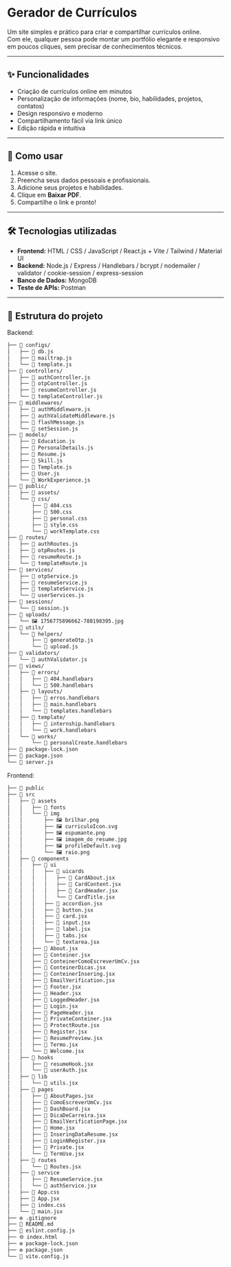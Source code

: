 # Gerador de Currículos

Um site simples e prático para criar e compartilhar currículos online.  
Com ele, qualquer pessoa pode montar um portfólio elegante e responsivo em poucos cliques, sem precisar de conhecimentos técnicos.  

---

## ✨ Funcionalidades  
- Criação de currículos online em minutos  
- Personalização de informações (nome, bio, habilidades, projetos, contatos)  
- Design responsivo e moderno  
- Compartilhamento fácil via link único  
- Edição rápida e intuitiva  

---

## 🚀 Como usar  
1. Acesse o site.  
2. Preencha seus dados pessoais e profissionais.  
3. Adicione seus projetos e habilidades.  
4. Clique em **Baixar PDF**.  
5. Compartilhe o link e pronto!  

---

## 🛠️ Tecnologias utilizadas  
- **Frontend:** HTML / CSS / JavaScript / React.js + Vite / Tailwind / Material UI
- **Backend:** Node.js / Express / Handlebars / bcrypt / nodemailer / validator / cookie-session / express-session
- **Banco de Dados:** MongoDB
- **Teste de APIs:** Postman

---

## 📂 Estrutura do projeto  
Backend:
```bash
├── 📁 configs/
│   ├── 📄 db.js
│   ├── 📄 mailtrap.js
│   └── 📄 template.js
├── 📁 controllers/
│   ├── 📄 authController.js
│   ├── 📄 otpController.js
│   ├── 📄 resumeController.js
│   └── 📄 templateController.js
├── 📁 middlewares/
│   ├── 📄 authMiddleware.js
│   ├── 📄 authValidateMiddleware.js
│   ├── 📄 flashMessage.js
│   └── 📄 setSession.js
├── 📁 models/
│   ├── 📄 Education.js
│   ├── 📄 PersonalDetails.js
│   ├── 📄 Resume.js
│   ├── 📄 Skill.js
│   ├── 📄 Template.js
│   ├── 📄 User.js
│   └── 📄 WorkExperience.js
├── 📁 public/
│   ├── 📁 assets/
│   └── 📁 css/
│       ├── 🎨 404.css
│       ├── 🎨 500.css
│       ├── 🎨 personal.css
│       ├── 🎨 style.css
│       └── 🎨 workTemplate.css
├── 📁 routes/
│   ├── 📄 authRoutes.js
│   ├── 📄 otpRoutes.js
│   ├── 📄 resumeRoute.js
│   └── 📄 templateRoute.js
├── 📁 services/
│   ├── 📄 otpService.js
│   ├── 📄 resumeService.js
│   ├── 📄 templateService.js
│   └── 📄 userServices.js
├── 📁 sessions/
│   └── 📄 session.js
├── 📁 uploads/
│   └── 🖼️ 1756775896662-788198395.jpg
├── 📁 utils/
│   └── 📁 helpers/
│       ├── 📄 generateOtp.js
│       └── 📄 upload.js
├── 📁 validators/
│   └── 📄 authValidator.js
├── 📁 views/
│   ├── 📁 errors/
│   │   ├── 📄 404.handlebars
│   │   └── 📄 500.handlebars
│   ├── 📁 layouts/
│   │   ├── 📄 erros.handlebars
│   │   ├── 📄 main.handlebars
│   │   └── 📄 templates.handlebars
│   ├── 📁 template/
│   │   ├── 📄 internship.handlebars
│   │   └── 📄 work.handlebars
│   └── 📁 works/
│       └── 📄 personalCreate.handlebars
├── 📄 package-lock.json
├── 📄 package.json
└── 📄 server.js
```
Frontend:
```bash
├── 📁 public
├── 📁 src
│   ├── 📁 assets
│   │   ├── 📁 fonts
│   │   └── 📁 img
│   │       ├── 🖼️ brilhar.png
│   │       ├── 🖼️ curriculoIcon.svg
│   │       ├── 🖼️ espumante.png
│   │       ├── 🖼️ imagem_do_resume.jpg
│   │       ├── 🖼️ profileDefault.svg
│   │       └── 🖼️ raio.png
│   ├── 📁 components
│   │   ├── 📁 ui
│   │   │   ├── 📁 uicards
│   │   │   │   ├── 📄 CardAbout.jsx
│   │   │   │   ├── 📄 CardContent.jsx
│   │   │   │   ├── 📄 CardHeader.jsx
│   │   │   │   └── 📄 CardTitle.jsx
│   │   │   ├── 📄 accordion.jsx
│   │   │   ├── 📄 button.jsx
│   │   │   ├── 📄 card.jsx
│   │   │   ├── 📄 input.jsx
│   │   │   ├── 📄 label.jsx
│   │   │   ├── 📄 tabs.jsx
│   │   │   └── 📄 textarea.jsx
│   │   ├── 📄 About.jsx
│   │   ├── 📄 Conteiner.jsx
│   │   ├── 📄 ConteinerComoEscreverUmCv.jsx
│   │   ├── 📄 ConteinerDicas.jsx
│   │   ├── 📄 ConteinerInsering.jsx
│   │   ├── 📄 EmailVerification.jsx
│   │   ├── 📄 Footer.jsx
│   │   ├── 📄 Header.jsx
│   │   ├── 📄 LoggedHeader.jsx
│   │   ├── 📄 Login.jsx
│   │   ├── 📄 PageHeader.jsx
│   │   ├── 📄 PrivateConteiner.jsx
│   │   ├── 📄 ProtectRoute.jsx
│   │   ├── 📄 Register.jsx
│   │   ├── 📄 ResumePreview.jsx
│   │   ├── 📄 Termo.jsx
│   │   └── 📄 Welcome.jsx
│   ├── 📁 hooks
│   │   ├── 📄 resumeHook.jsx
│   │   └── 📄 userAuth.jsx
│   ├── 📁 lib
│   │   └── 📄 utils.jsx
│   ├── 📁 pages
│   │   ├── 📄 AboutPages.jsx
│   │   ├── 📄 ComoEscreverUmCv.jsx
│   │   ├── 📄 DashBoard.jsx
│   │   ├── 📄 DicaDeCarreira.jsx
│   │   ├── 📄 EmailVerificationPage.jsx
│   │   ├── 📄 Home.jsx
│   │   ├── 📄 InseringDataResume.jsx
│   │   ├── 📄 LoginNRegister.jsx
│   │   ├── 📄 Private.jsx
│   │   └── 📄 TermUse.jsx
│   ├── 📁 routes
│   │   └── 📄 Routes.jsx
│   ├── 📁 service
│   │   ├── 📄 ResumeService.jsx
│   │   └── 📄 authService.jsx
│   ├── 🎨 App.css
│   ├── 📄 App.jsx
│   ├── 🎨 index.css
│   └── 📄 main.jsx
├── ⚙️ .gitignore
├── 📝 README.md
├── 📄 eslint.config.js
├── 🌐 index.html
├── ⚙️ package-lock.json
├── ⚙️ package.json
└── 📄 vite.config.js
```
